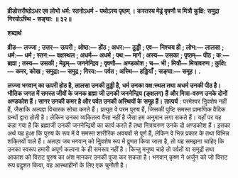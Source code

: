  **व्रीडोत्तरौष्ठोऽधर एव लोभो** **धर्म: स्तनोऽधर्म** **-** **पथोऽस्य पृष्ठम् ।** **कस्तस्य मेढ्रं वृषणौ च मित्रौ** **कुक्षि: समुद्रा गिरयोऽस्थि** **-** **सङ्घा: ॥ ३२॥** 

**शब्दार्थ** 

**व्रीड—** **लज्जा** **; उत्तर—** **ऊपरी** **; ओष्ठ:—** **होंठ** **; अधर:—** **ठुड्डी** **; एव—** **निश्चय ही** **; लोभ:—** **लालसा** **; धर्म:—** **धर्म** **; स्तन:—** **वक्षस्थल** **; अधर्म—** **अधर्म** **; पथ:—** **मार्ग** **; अस्य—** **उसका** **; पृष्ठम्—** **पीठ** **; क:—** **ब्रह्मा** **; तस्य—** **उसकी** **; मेढ्रम्—** **जननेन्द्रिय** **;** **वृषणौ—** **अण्डकोश** **; च—** **भी** **; मित्रौ—** **मित्रावरुण** **; कुक्षि:—** **कमर, कोख** **; समुद्रा:—** **समुद्र** **; गिरय:—** **पर्वत** **; अस्थि—** **हड्डियाँ** **;** **सङ्घा:—** **समूह।** **.** 

**लज्जा भगवान् का ऊपरी होठ है, लालसा उनकी ठुड्डी है, धर्म उनका वक्ष:स्थल तथा अधर्म** **उनकी पीठ है। भौतिक जगत में समस्त जीवों के जनक ब्रह्मा जी उनकी जननेन्द्रिय (ङ्क्षलग) हैं** **और मित्रा-वरुण उनके दोनों अण्डकोश हैं। सागर उनकी कमर है और पर्वत उनकी अस्थियों के** **समूह हैं।** **तात्पर्य** : परमेश्वर निॢवशेष नहीं हैं, जैसाकि अल्पज्ञ विचारक सोचा करते हैं। प्रत्युत वे परम पुरुष हैं, जिसकी पुष्टि समस्त प्रामाणिक वैदिक ग्रन्थों द्वारा होती है। लेकिन उनका व्यकि्तत्व वैसा नहीं है जैसा हम अनुमान लगा सकते हैं। यहाँ पर यह कहा गया है कि ब्रह्माजी उनकी जननेन्द्रियों का कार्य करते हैं तथा मित्रावरुण उनके दो अण्डकोश हैं। इसका अर्थ यह हुआ कि पुरुष के रूप में वे समस्त शारीरिक अवयवों से पूर्ण हैं, लेकिन वे भिन्न प्रकार के तथा विभिन्न शकि्तयों वाले हैं। अतएव जब भगवान् को निॢवशेष रूप में वॢणत किया जाता है, तो यह समझना चाहिए कि उनका स्वरूप हमारी अपूर्ण कल्पना के ही समरूप नहीं है। किन्तु मनुष्य चाहे तो पर्वतों या समुद्रों तथा आकाश को विराट पुरुष का अंश मानकर उनकी पूजा कर सकता है। भगवान् कृष्ण ने अर्जुन को जो विराट रूप प्रदॢशत किया, वह आस्थाहीनों के लिए एक चुनौती है। 